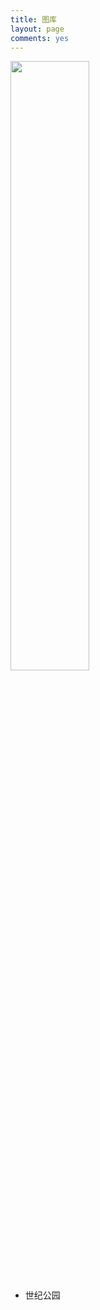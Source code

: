 ```yaml
---
title: 图库
layout: page
comments: yes
---
```


<a href="{{ site.url }}/album/centurypark/" title="世纪公园"><img src="http://www.kxqq.net/images/qqimg.asp?url=http://b152.photo.store.qq.com/psb?/V13JA5z40d9Mx5/dPIOW.93EgV848h993BF8Z*ZU5Hk5lq7TW8SUQRxepk!/b/Yawnp1rHfwAAYmMKoVpWhwAA" style="height:50%; width:50%; " /></a>


- 世纪公园


